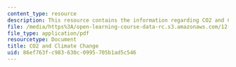 ```yaml
---
content_type: resource
description: This resource contains the information regarding CO2 and Climate Change.
file: /media/https%3A/open-learning-course-data-rc.s3.amazonaws.com/12-335-experimental-atmospheric-chemistry-fall-2014/86ef763fc983630c0995705b1ad5c546_MIT12_335F14_Lecture2.pdf
file_type: application/pdf
resourcetype: Document
title: CO2 and Climate Change
uid: 86ef763f-c983-630c-0995-705b1ad5c546
---
```

